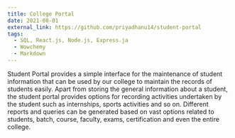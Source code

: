 ```yaml
---
title: College Portal
date: 2021-08-01
external_link: https://github.com/priyadhanu14/student-portal
tags:
  - SQL, React.js, Node.js, Express.ja
  - Wowchemy
  - Markdown
---
```


Student Portal provides a simple interface for the maintenance of student information that can be used by our college to maintain the records of students easily.
Apart from storing the general information about a student, the student portal provides options for recording activities undertaken by the student such as internships, sports activities and so on. Different reports and queries can be generated based on vast options related to students, batch, course, faculty, exams, certification and even the entire college.

<!--more-->

